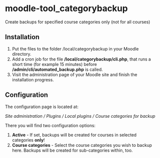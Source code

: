 # moodle-tool_categorybackup
Create backups for specified course categories only (not for all courses)

## Installation
1. Put the files to the folder /local/categorybackup in your Moodle directory.
2. Add a cron job for the file **/local/categorybackup/cli.php**, that runs a short time (for example 15 minutes) before **/admin/cli/automated_backup.php** is called.
3. Visit the administration page of your Moodle site and finish the installation progress.

## Configuration
The configuration page is located at:

*Site administration / Plugins / Local plugins / Course categories for backup*

There you will find two configuration options:
1. **Active** - If set, backups will be created for courses in selected categories **only**!
2. **Course categories** - Select the course categories you wish to backup here. Backups will be created for sub-categories within, too.
